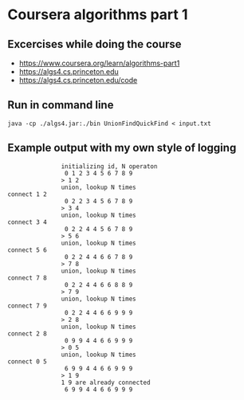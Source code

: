 # Coursera algorithms part 1

## Excercises while doing the course
* https://www.coursera.org/learn/algorithms-part1
* https://algs4.cs.princeton.edu
* https://algs4.cs.princeton.edu/code

## Run in command line
```shell
java -cp ./algs4.jar:./bin UnionFindQuickFind < input.txt
```
## Example output with my own style of logging
```
               initializing id, N operaton
                0 1 2 3 4 5 6 7 8 9
               > 1 2
               union, lookup N times
connect 1 2
                0 2 2 3 4 5 6 7 8 9
               > 3 4
               union, lookup N times
connect 3 4
                0 2 2 4 4 5 6 7 8 9
               > 5 6
               union, lookup N times
connect 5 6
                0 2 2 4 4 6 6 7 8 9
               > 7 8
               union, lookup N times
connect 7 8
                0 2 2 4 4 6 6 8 8 9
               > 7 9
               union, lookup N times
connect 7 9
                0 2 2 4 4 6 6 9 9 9
               > 2 8
               union, lookup N times
connect 2 8
                0 9 9 4 4 6 6 9 9 9
               > 0 5
               union, lookup N times
connect 0 5
                6 9 9 4 4 6 6 9 9 9
               > 1 9
               1 9 are already connected
                6 9 9 4 4 6 6 9 9 9
```
